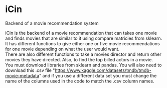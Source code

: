 # iCin
Backend of a movie recommendation system

iCin is the backend of a movie recommendation that can takes one movie and finds movies that are similar to it using compare matricies from sklearn.
It has different functions to give either one or five movie recommendations for one movie depending on what the user would want. <br />
There are also different functions to take a movies director and return other movies they have directed. Also, to find the top billed actors in a movie.
<br />
You must download libraries from sklearn and pandas. You will also need to download this .csv file "https://www.kaggle.com/datasets/tmdb/tmdb-movie-metadata" and if you use a different data set you must change the name of the columns used in the code to match the .csv column names.
